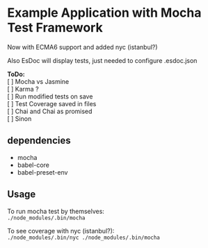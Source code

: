 # Example Application with Mocha Test Framework

Now with ECMA6 support and added nyc (istanbul?)

Also EsDoc will display tests, just needed to configure .esdoc.json

**ToDo:**  
[ ] Mocha vs Jasmine  
[ ] Karma ?  
[ ] Run modified tests on save  
[ ] Test Coverage saved in files  
[ ] Chai and Chai as promised  
[ ] Sinon  

## dependencies
- mocha
- babel-core
- babel-preset-env

## Usage

To run mocha test by themselves:  
``./node_modules/.bin/mocha``

To see coverage with nyc (istanbul?):  
``./node_modules/.bin/nyc ./node_modules/.bin/mocha``  
